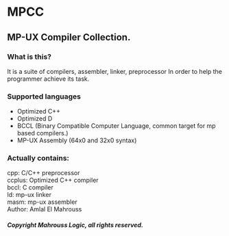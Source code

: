 # MPCC
## MP-UX Compiler Collection.

### What is this?

It is a suite of compilers, assembler, linker, preprocessor
In order to help the programmer achieve its task.

### Supported languages

- Optimized C++
- Optimized D
- BCCL (Binary Compatible Computer Language, common target for mp based compilers.)
- MP-UX Assembly (64x0 and 32x0 syntax)

### Actually contains:

cpp: C/C++ preprocessor
<br>
ccplus: Optimized C++ compiler
<br>
bccl: C compiler
<br>
ld: mp-ux linker
<br>
masm: mp-ux assembler
<br>
Author: Amlal El Mahrouss

##### Copyright Mahrouss Logic, all rights reserved.
